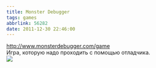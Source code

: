 ```yaml
---
title: Monster Debugger
tags: games
abbrlink: 56282
date: 2011-12-30 22:46:00
---
```


<http://www.monsterdebugger.com/game>  
Игра, которую надо проходить с помощью отладчика.  
[![](http://pics.livejournal.com/spiiin/pic/0002abk7/s640x480)](http://www.monsterdebugger.com/game)
